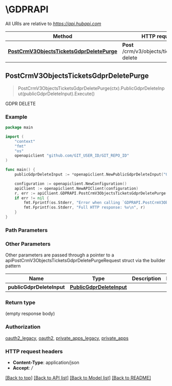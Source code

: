 # \GDPRAPI

All URIs are relative to *https://api.hubapi.com*

Method | HTTP request | Description
------------- | ------------- | -------------
[**PostCrmV3ObjectsTicketsGdprDeletePurge**](GDPRAPI.md#PostCrmV3ObjectsTicketsGdprDeletePurge) | **Post** /crm/v3/objects/tickets/gdpr-delete | GDPR DELETE



## PostCrmV3ObjectsTicketsGdprDeletePurge

> PostCrmV3ObjectsTicketsGdprDeletePurge(ctx).PublicGdprDeleteInput(publicGdprDeleteInput).Execute()

GDPR DELETE



### Example

```go
package main

import (
	"context"
	"fmt"
	"os"
	openapiclient "github.com/GIT_USER_ID/GIT_REPO_ID"
)

func main() {
	publicGdprDeleteInput := *openapiclient.NewPublicGdprDeleteInput("ObjectId_example") // PublicGdprDeleteInput | 

	configuration := openapiclient.NewConfiguration()
	apiClient := openapiclient.NewAPIClient(configuration)
	r, err := apiClient.GDPRAPI.PostCrmV3ObjectsTicketsGdprDeletePurge(context.Background()).PublicGdprDeleteInput(publicGdprDeleteInput).Execute()
	if err != nil {
		fmt.Fprintf(os.Stderr, "Error when calling `GDPRAPI.PostCrmV3ObjectsTicketsGdprDeletePurge``: %v\n", err)
		fmt.Fprintf(os.Stderr, "Full HTTP response: %v\n", r)
	}
}
```

### Path Parameters



### Other Parameters

Other parameters are passed through a pointer to a apiPostCrmV3ObjectsTicketsGdprDeletePurgeRequest struct via the builder pattern


Name | Type | Description  | Notes
------------- | ------------- | ------------- | -------------
 **publicGdprDeleteInput** | [**PublicGdprDeleteInput**](PublicGdprDeleteInput.md) |  | 

### Return type

 (empty response body)

### Authorization

[oauth2_legacy](../README.md#oauth2_legacy), [oauth2](../README.md#oauth2), [private_apps_legacy](../README.md#private_apps_legacy), [private_apps](../README.md#private_apps)

### HTTP request headers

- **Content-Type**: application/json
- **Accept**: */*

[[Back to top]](#) [[Back to API list]](../README.md#documentation-for-api-endpoints)
[[Back to Model list]](../README.md#documentation-for-models)
[[Back to README]](../README.md)

